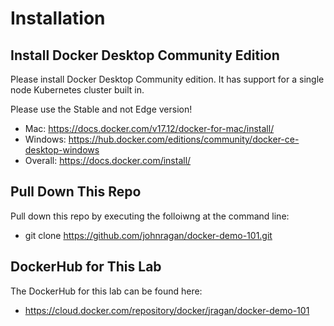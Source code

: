 # Installation

## Install Docker Desktop Community Edition

Please install Docker Desktop Community edition.  It has support for a single node Kubernetes cluster built in.

Please use the Stable and not Edge version!

* Mac: https://docs.docker.com/v17.12/docker-for-mac/install/ 
* Windows: https://hub.docker.com/editions/community/docker-ce-desktop-windows
* Overall: https://docs.docker.com/install/

## Pull Down This Repo

Pull down this repo by executing the folloiwng at the command line:

* git clone https://github.com/johnragan/docker-demo-101.git

## DockerHub for This Lab

The DockerHub for this lab can be found here:

* https://cloud.docker.com/repository/docker/jragan/docker-demo-101

